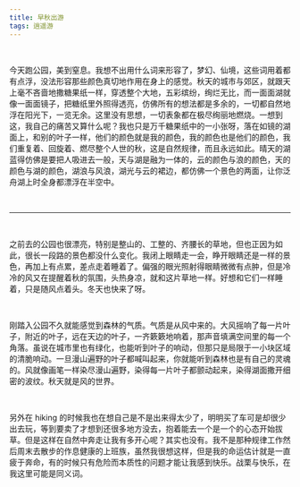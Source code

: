 ```yaml
---
title: 早秋出游
tags: 逍遥游
---
```


<br/>

今天跑公园，美到窒息。我想不出用什么词来形容了，梦幻、仙境，这些词用着都有点浮，没法形容那些颜色真切地作用在身上的感觉。秋天的城市与郊区，就跟天上毫不吝啬地撒糖果纸一样，穿透整个大地，五彩缤纷，绚烂无比，而一面面湖就像一面面镜子，把糖纸里外照得透亮，仿佛所有的想法都是多余的，一切都自然地浮在阳光下，一览无余。这里没有思想，一切表象都在极尽绚丽地燃烧。一想到这，我自己的痛苦又算什么呢？我也只是万千糖果纸中的一小张呀，落在如镜的湖面上，和别的叶子一样，他们的颜色就是我的颜色，我的颜色也是他们的颜色，我们重复着、回旋着、燃尽整个人世的秋，这是自然规律，而且永远如此。晴天的湖蓝得仿佛是要把人吸进去一般，天与湖是融为一体的，云的颜色与浪的颜色，天的颜色与湖的颜色，湖浪与风浪，湖光与云的裙边，都仿佛一个景色的两面，让你泛舟湖上时全身都漂浮在半空中。

<br/>

---

<br/>

之前去的公园也很漂亮，特别是整山的、工整的、齐腰长的草地，但也正因为如此，很长一段路的景色都没什么变化。我闭上眼睛走一会，睁开眼睛还是一样的景色，再加上有点累，差点走着睡着了。偏强的眼光照射得眼睛微微有点肿，但是冷冷的风又在提醒着秋的氛围，头热身凉，就和这片草地一样。好想和它们一样睡着，只是随风点着头。冬天也快来了呀。

<br/>

刚踏入公园不久就能感觉到森林的气质。气质是从风中来的。大风摇响了每一片叶子，附近的叶子，远在天边的叶子，一齐簌簌地响着，那声音填满空间里的每一个角落。虽说在城市里也有绿化，也能听到叶子的响动，但那只是局限于一小块区域的清脆响动。一旦漫山遍野的叶子都喊叫起来，你就能听到森林也是有自己的灵魂的。风就像画笔一样染尽漫山遍野，染得每一片叶子都颤动起来，染得湖面撒开细密的波纹。秋天就是风的世界。

<br/>

另外在 hiking 的时候我也在想自己是不是出来得太少了，明明买了车可是却很少出去玩，等到要卖了才想到还很多地方没去，抱着能去一个是一个的心态开始拔草。但是这样在自然中奔走让我有多开心呢？其实也没有。我不是那种规律工作然后周末去散步的作息健康的上班族，虽然我很想这样，但是我的命运估计就是一直疲于奔命，有的时候只有危险而本质性的问题才能让我感到快乐。战栗与快乐，在我这里可能是同义词。